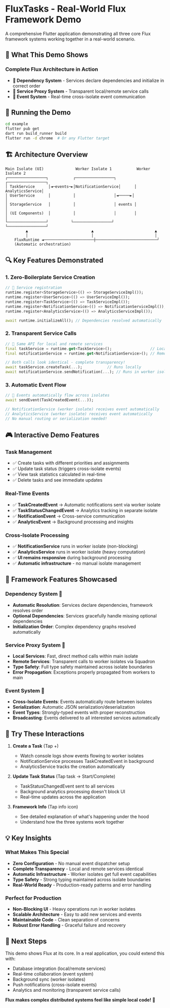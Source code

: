 # FluxTasks - Real-World Flux Framework Demo

A comprehensive Flutter application demonstrating all three core Flux framework systems working together in a real-world scenario.

## 🎯 What This Demo Shows

### **Complete Flux Architecture in Action**
- **🔗 Dependency System** - Services declare dependencies and initialize in correct order
- **🔄 Service Proxy System** - Transparent local/remote service calls
- **📡 Event System** - Real-time cross-isolate event communication

## 🚀 Running the Demo

```bash
cd example
flutter pub get
dart run build_runner build
flutter run -d chrome  # Or any Flutter target
```

## 🏗️ Architecture Overview

```
Main Isolate (UI)              Worker Isolate 1           Worker Isolate 2
┌─────────────────┐           ┌─────────────────┐        ┌─────────────────┐
│ TaskService      │◄─events─►│NotificationService│      │ AnalyticsService│
│ UserService      │          │                 │◄─────►│                 │
│ StorageService   │          │                 │ events │                 │
│ (UI Components)  │          │                 │        │                 │
└─────────────────┘          └─────────────────┘        └─────────────────┘
         ▲                            ▲                           ▲
         │                            │                           │
    FluxRuntime ◄──────────────────────┼───────────────────────────┘
    (Automatic orchestration)
```

## 🔍 Key Features Demonstrated

### **1. Zero-Boilerplate Service Creation**
```dart
// 🚀 Service registration
runtime.register<StorageService>(() => StorageServiceImpl());
runtime.register<UserService>(() => UserServiceImpl());
runtime.register<TaskService>(() => TaskServiceImpl());
runtime.register<NotificationService>(() => NotificationServiceImpl()); // remote
runtime.register<AnalyticsService>(() => AnalyticsServiceImpl());       // remote

await runtime.initializeAll(); // Dependencies resolved automatically
```

### **2. Transparent Service Calls**
```dart
// 🔄 Same API for local and remote services
final taskService = runtime.get<TaskService>();                 // Local
final notificationService = runtime.get<NotificationService>(); // Remote (worker isolate)

// Both calls look identical - complete transparency!
await taskService.createTask(...);           // Runs locally
await notificationService.sendNotification(...); // Runs in worker isolate
```

### **3. Automatic Event Flow**
```dart
// 📡 Events automatically flow across isolates
await sendEvent(TaskCreatedEvent(...)); 

// NotificationService (worker isolate) receives event automatically
// AnalyticsService (worker isolate) receives event automatically
// No manual routing or serialization needed!
```

## 🎮 Interactive Demo Features

### **Task Management**
- ✅ Create tasks with different priorities and assignments
- ✅ Update task status (triggers cross-isolate events)
- ✅ View task statistics calculated in real-time
- ✅ Delete tasks and see immediate updates

### **Real-Time Events**
- ✅ **TaskCreatedEvent** → Automatic notifications sent via worker isolate
- ✅ **TaskStatusChangedEvent** → Analytics tracking in separate isolate
- ✅ **NotificationEvent** → Cross-service communication
- ✅ **AnalyticsEvent** → Background processing and insights

### **Cross-Isolate Processing**
- ✅ **NotificationService** runs in worker isolate (non-blocking)
- ✅ **AnalyticsService** runs in worker isolate (heavy computation)
- ✅ **UI remains responsive** during background processing
- ✅ **Automatic infrastructure** - no manual isolate management

## 🔧 Framework Features Showcased

### **Dependency System** 🔗
- **Automatic Resolution**: Services declare dependencies, framework resolves order
- **Optional Dependencies**: Services gracefully handle missing optional dependencies
- **Initialization Order**: Complex dependency graphs resolved automatically

### **Service Proxy System** 🔄
- **Local Services**: Fast, direct method calls within main isolate
- **Remote Services**: Transparent calls to worker isolates via Squadron
- **Type Safety**: Full type safety maintained across isolate boundaries
- **Error Propagation**: Exceptions properly propagated from workers to main

### **Event System** 📡
- **Cross-Isolate Events**: Events automatically route between isolates
- **Serialization**: Automatic JSON serialization/deserialization
- **Event Types**: Strongly-typed events with proper reconstruction
- **Broadcasting**: Events delivered to all interested services automatically

## 🎯 Try These Interactions

1. **Create a Task** (Tap +)
   - Watch console logs show events flowing to worker isolates
   - NotificationService processes TaskCreatedEvent in background
   - AnalyticsService tracks the creation automatically

2. **Update Task Status** (Tap task → Start/Complete)
   - TaskStatusChangedEvent sent to all services
   - Background analytics processing doesn't block UI
   - Real-time updates across the application

3. **Framework Info** (Tap info icon)
   - See detailed explanation of what's happening under the hood
   - Understand how the three systems work together

## 💡 Key Insights

### **What Makes This Special**
- **Zero Configuration** - No manual event dispatcher setup
- **Complete Transparency** - Local and remote services identical
- **Automatic Infrastructure** - Worker isolates get full event capabilities
- **Type Safety** - Strong typing maintained across isolate boundaries
- **Real-World Ready** - Production-ready patterns and error handling

### **Perfect for Production**
- **Non-Blocking UI** - Heavy operations run in worker isolates
- **Scalable Architecture** - Easy to add new services and events
- **Maintainable Code** - Clean separation of concerns
- **Robust Error Handling** - Graceful failure and recovery

## 🚀 Next Steps

This demo shows Flux at its core. In a real application, you could extend this with:
- Database integration (local/remote services)
- Real-time collaboration (event system)
- Background sync (worker isolates)
- Push notifications (cross-isolate events)
- Analytics and monitoring (transparent service calls)

**Flux makes complex distributed systems feel like simple local code!** 🎉